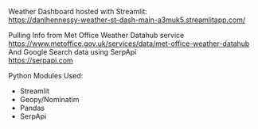 Weather Dashboard hosted with Streamlit:  
https://danlhennessy-weather-st-dash-main-a3muk5.streamlitapp.com/

Pulling Info from Met Office Weather Datahub service  
https://www.metoffice.gov.uk/services/data/met-office-weather-datahub  
And Google Search data using SerpApi  
https://serpapi.com  

Python Modules Used:  
- Streamlit
- Geopy/Nominatim
- Pandas
- SerpApi
